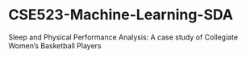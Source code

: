 # CSE523-Machine-Learning-SDA
Sleep and Physical Performance Analysis: A case study of Collegiate Women’s Basketball Players
